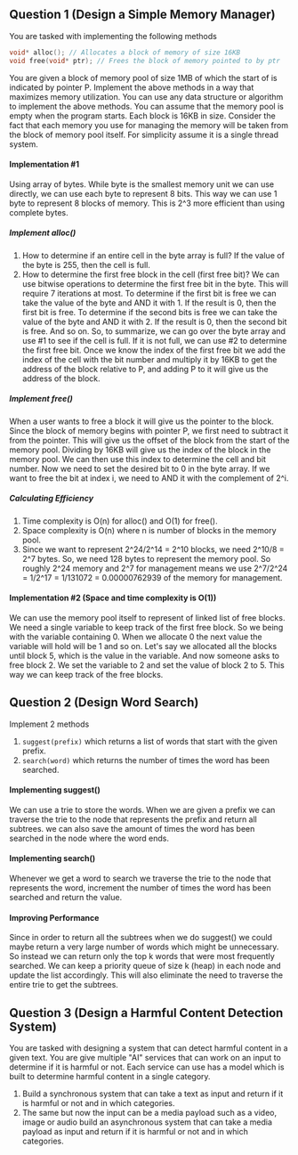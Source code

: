 ## Question 1 (Design a Simple Memory Manager)
You are tasked with implementing the following methods
```c
void* alloc(); // Allocates a block of memory of size 16KB
void free(void* ptr); // Frees the block of memory pointed to by ptr
```
You are given a block of memory pool of size 1MB of which the start of is indicated
by pointer P. Implement the above methods in a
way that maximizes memory utilization. You can use any data structure or algorithm to
implement the above methods.
You can assume that the memory pool is empty when the program starts.
Each block is 16KB in size. Consider the fact that each memory you use for managing the memory
will be taken from the block of memory pool itself.
For simplicity assume it is a single thread system.

#### Implementation #1
Using array of bytes. While byte is the smallest memory unit we can use directly, we can use each byte
to represent 8 bits. This way we can use 1 byte to represent 8 blocks of memory. This is 2^3 more efficient 
than using complete bytes.

##### Implement alloc()
1. How to determine if an entire cell in the byte array is full?
If the value of the byte is 255, then the cell is full.
2. How to determine the first free block in the cell (first free bit)?
We can use bitwise operations to determine the first free bit in the byte. This will require 7 iterations at most.
To determine if the first bit is free we can take the value of the byte and AND it with 1. If the result is 0, then the first bit is free.
To determine if the second bits is free we can take the value of the byte and AND it with 2. If the result is 0, then the second bit is free.
And so on.
So, to summarize, we can go over the byte array and use #1 to see if the cell is full. If it is not full, we can use #2 to determine the first free bit.
Once we know the index of the first free bit we add the index of the cell with the bit number
and multiply it by 16KB to get the address of the block relative to P, and adding P to it will give us the address of the block.

##### Implement free()
When a user wants to free a block it will give us the pointer to the block. Since the block of memory begins with pointer P,
we first need to subtract it from the pointer. This will give us the offset of the block from the start of the memory pool.
Dividing by 16KB will give us the index of the block in the memory pool. We can then use this index to determine the cell and bit number.
Now we need to set the desired bit to 0 in the byte array. If we want to free the bit at index i, we need to AND it with the complement of 2^i.

##### Calculating Efficiency
1. Time complexity is O(n) for alloc() and O(1) for free().
2. Space complexity is O(n) where n is number of blocks in the memory pool.
3. Since we want to represent 2^24/2^14 = 2^10 blocks, we need 2^10/8 = 2^7 bytes.
So, we need 128 bytes to represent the memory pool. So roughly 2^24 memory and 2^7 for management
means we use 2^7/2^24 = 1/2^17 = 1/131072 = 0.00000762939 of the memory for management.

#### Implementation #2 (Space and time complexity is O(1))
We can use the memory pool itself to represent of linked list of free blocks. We need a single variable
to keep track of the first free block. So we being with the variable containing 0. When we allocate 0 the next value
the variable will hold will be 1 and so on. Let's say we allocated all the blocks until block 5, which is the value in the variable.
And now someone asks to free block 2. We set the variable to 2 and set the value of block 2 to 5.
This way we can keep track of the free blocks.

## Question 2 (Design Word Search)
Implement 2 methods
1. ```suggest(prefix)``` which returns a list of words that start with the given prefix.
2. ```search(word)``` which returns the number of times the word has been searched.

#### Implementing suggest()
We can use a trie to store the words. When we are given a prefix
we can traverse the trie to the node that represents the prefix and return all subtrees. we can also save the amount
of times the word has been searched in the node where the word ends.

#### Implementing search()
Whenever we get a word to search we traverse the trie to the node that represents 
the word, increment the number of times the word has been searched and return the value.

#### Improving Performance
Since in order to return all the subtrees when we do suggest() we could maybe return a very large
number of words which might be unnecessary. So instead we can return only the top k words that were most
frequently searched. We can keep a priority queue of size k (heap) in each node and update the list
accordingly. This will also eliminate the need to traverse the entire trie to get the subtrees.

## Question 3 (Design a Harmful Content Detection System)
You are tasked with designing a system that can detect harmful content in a given text. You are give
multiple "AI" services that can work on an input to determine if it is harmful or not.
Each service can use has a model which is built to determine harmful content in a single category.

1. Build a synchronous system that can take a text as input and return if it is harmful or not 
and in which categories.
2. The same but now the input can be a media payload such as a video, image or audio build an
asynchronous system that can take a media payload as input and return if it is harmful or not and
in which categories.